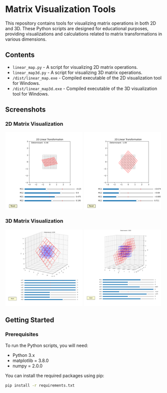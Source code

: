 # Matrix Visualization Tools

This repository contains tools for visualizing matrix operations in both 2D and 3D. These Python scripts are designed for educational purposes, providing visualizations and calculations related to matrix transformations in various dimensions.

## Contents

- `linear_map.py` - A script for visualizing 2D matrix operations.
- `linear_map3d.py` - A script for visualizing 3D matrix operations.
- `/dist/linear_map.exe` - Compiled executable of the 2D visualization tool for Windows.
- `/dist/linear_map3d.exe` - Compiled executable of the 3D visualization tool for Windows.

## Screenshots

### 2D Matrix Visualization

<p float="left">
  <img src="images/figure_1.png" width="49%" />
  <img src="images/figure_2.png" width="49%" />
</p>

### 3D Matrix Visualization

<p float="left">
  <img src="images/figure_3.png" width="49%" />
  <img src="images/figure_4.png" width="49%" />
</p>

## Getting Started

### Prerequisites

To run the Python scripts, you will need:
- Python 3.x
- matplotlib = 3.8.0
- numpy = 2.0.0

You can install the required packages using pip:

```bash
pip install -r requirements.txt
